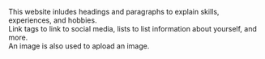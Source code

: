 <p>This website inludes headings and paragraphs to explain skills, experiences, and hobbies.
  <br>Link tags to link to social media, lists to list information about yourself, and more. 
  <br>An image is also used to apload an image.</p>
